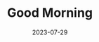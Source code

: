 ---
title: Good Morning
fulltitle: Good Morning
date: 2023-07-29
tags:
- 2023
characters:
- tzipora
categories:
keywords:
- 2023
url: /stories/good-morning/
toc: false
rgb: 104, 57, 125
image: /images/fullres/gm.jpg
reddit: null
print: null
video: null
caption: Waking up to bed hair.
---